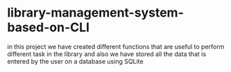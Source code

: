 # library-management-system-based-on-CLI
in this project we have created different functions that are useful to perform different task in the library and also we have stored all the data that is entered by the user on a database using SQLite 
